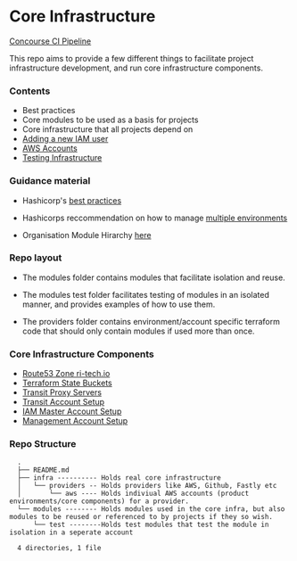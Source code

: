 # Core Infrastructure
[Concourse CI Pipeline](http://management-concourse.prod.transit.ri-tech.io/teams/aws-operations/pipelines/core-infrastructure-terraform)

This repo aims to provide a few different things to facilitate project infrastructure development, and run core infrastructure components.

### Contents
  - Best practices
  - Core modules to be used as a basis for projects
  - Core infrastructure that all projects depend on
  - [Adding a new IAM user](https://github.com/River-Island/core-infrastructure-terraform/blob/master/providers/aws/iam/Readme.md)
  - [AWS Accounts](https://github.com/River-Island/core-infrastructure-terraform/blob/master/providers/aws/README.md)
  - [Testing Infrastructure](/modules/test/Readme.md)


### Guidance material

- Hashicorp's [best practices](https://github.com/hashicorp/best-practices/tree/master/terraform)

- Hashicorps reccommendation on how to manage [multiple environments ](https://atlas.hashicorp.com/help/intro/use-cases/multiple-environments)

- Organisation Module Hirarchy [here](https://github.com/hashicorp/terraform/issues/3838)

### Repo layout
- The modules folder contains modules that facilitate isolation and reuse.

- The modules test folder facilitates testing of modules in an isolated manner, and provides examples of how to use them.

- The providers folder contains environment/account specific terraform code that should only contain modules if used more than once.

### Core Infrastructure Components
  - [Route53 Zone ri-tech.io](modules/core/Readme.md)
  - [Terraform State Buckets](modules/s3_state_bucket/Readme.md)
  - [Transit Proxy Servers](modules/proxy_servers/Readme.md)
  - [Transit Account Setup](modules/transit/Readme.md)
  - [IAM Master Account Setup](modules/iam_master_account/Readme.md)
  - [Management Account Setup](modules/management_account/Readme.md)

### Repo Structure

```
  .
  ├── README.md
  ├── infra ---------- Holds real core infrastructure
  │   └── providers -- Holds providers like AWS, Github, Fastly etc
  │       └── aws ---- Holds indiviual AWS accounts (product environments/core components) for a provider.
  └── modules -------- Holds modules used in the core infra, but also modules to be reused or referenced to by projects if they so wish.
      └── test --------Holds test modules that test the module in isolation in a seperate account

  4 directories, 1 file
```
